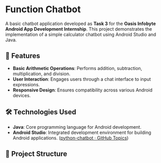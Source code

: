 
# Function Chatbot

A basic chatbot application developed as **Task 3** for the **Oasis Infobyte Android App Development Internship**. This project demonstrates the implementation of a simple calculator chatbot using Android Studio and Java.

## 🧮 Features

- **Basic Arithmetic Operations**: Performs addition, subtraction, multiplication, and division.
- **User Interaction**: Engages users through a chat interface to input expressions.
- **Responsive Design**: Ensures compatibility across various Android devices.

## 🛠️ Technologies Used

- **Java**: Core programming language for Android development.
- **Android Studio**: Integrated development environment for building Android applications. ([python-chatbot · GitHub Topics](https://github.com/topics/python-chatbot?utm_source=chatgpt.com))

## 📁 Project Structure

